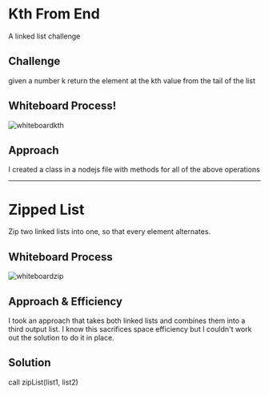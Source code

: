 # Kth From End
A linked list challenge

## Challenge
given a number k return the element at the kth value from the tail of the list

## Whiteboard Process!
![whiteboardkth](https://user-images.githubusercontent.com/71462092/130738255-bbb247bc-1303-4727-bdc3-6af806b3466b.jpg)


## Approach
I created a class in a nodejs file with methods for all of the above operations



-----------------------------------------------------------------------------------------------------------------------------------------------------------------------------------
# Zipped List
Zip two linked lists into one, so that every element alternates.

## Whiteboard Process
![whiteboardzip](https://user-images.githubusercontent.com/71462092/131081487-71268606-03ec-4ac3-96ad-6579c3abeefa.jpg)


## Approach & Efficiency
I took an approach that takes both linked lists and combines them into a third output list. I know this sacrifices space efficiency but I couldn't work out the solution to do it in place.

## Solution
call zipList(list1, list2)
